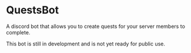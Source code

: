 # QuestsBot

A discord bot that allows you to create quests for your server members to complete.

This bot is still in development and is not yet ready for public use.
